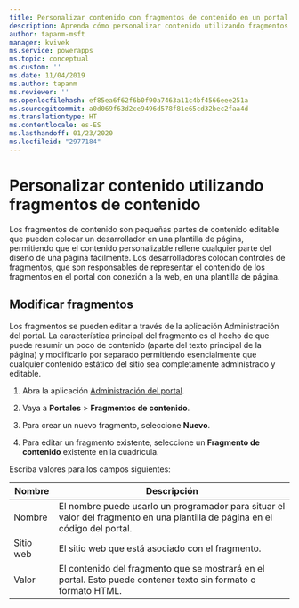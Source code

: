 ```yaml
---
title: Personalizar contenido con fragmentos de contenido en un portal | MicrosoftDocs
description: Aprenda cómo personalizar contenido utilizando fragmentos de contenido.
author: tapanm-msft
manager: kvivek
ms.service: powerapps
ms.topic: conceptual
ms.custom: ''
ms.date: 11/04/2019
ms.author: tapanm
ms.reviewer: ''
ms.openlocfilehash: ef85ea6f62f6b0f90a7463a11c4bf4566eee251a
ms.sourcegitcommit: a0d069f63d2ce9496d578f81e65cd32bec2faa4d
ms.translationtype: HT
ms.contentlocale: es-ES
ms.lasthandoff: 01/23/2020
ms.locfileid: "2977184"
---
```

# <a name="customize-content-by-using-content-snippets"></a>Personalizar contenido utilizando fragmentos de contenido

Los fragmentos de contenido son pequeñas partes de contenido editable que pueden colocar un desarrollador en una plantilla de página, permitiendo que el contenido personalizable rellene cualquier parte del diseño de una página fácilmente. Los desarrolladores colocan controles de fragmentos, que son responsables de representar el contenido de los fragmentos en el portal con conexión a la web, en una plantilla de página.

## <a name="edit-snippets"></a>Modificar fragmentos

Los fragmentos se pueden editar a través de la aplicación Administración del portal. La característica principal del fragmento es el hecho de que puede resumir un poco de contenido (aparte del texto principal de la página) y modificarlo por separado permitiendo esencialmente que cualquier contenido estático del sitio sea completamente administrado y editable.

1. Abra la aplicación [Administración del portal](configure-portal.md).

2.  Vaya a **Portales** > **Fragmentos de contenido**.

3.  Para crear un nuevo fragmento, seleccione **Nuevo**.

4.  Para editar un fragmento existente, seleccione un **Fragmento de contenido** existente en la cuadrícula.

Escriba valores para los campos siguientes:

| Nombre    | Descripción                                                                                                   |
|---------|---------------------------------------------------------------------------------------------------------------|
| Nombre    | El nombre puede usarlo un programador para situar el valor del fragmento en una plantilla de página en el código del portal. |
| Sitio web | El sitio web que está asociado con el fragmento.                                                              |
| Valor   | El contenido del fragmento que se mostrará en el portal. Esto puede contener texto sin formato o formato HTML.         |



